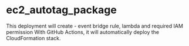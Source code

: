 # ec2_autotag_package

This deployment will create - event bridge rule, lambda and required IAM permission With GitHub Actions, it will automatically deploy the CloudFormation stack.
